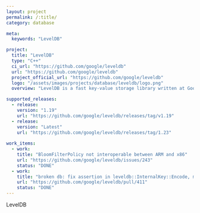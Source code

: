```yaml
---
layout: project
permalink: /:title/
category: database

meta:
  keywords: "LevelDB"

project:
  title: "LevelDB"
  type: "C++"
  ci_url: "https://github.com/google/leveldb"
  url: "https://github.com/google/leveldb"
  project_official_url: "https://github.com/google/leveldb"
  logo: "/assets/images/projects/database/leveldb/logo.png"
  overview: "LevelDB is a fast key-value storage library written at Google that provides an ordered mapping from string keys to string values."

supported_releases:
  - release:
    version: "1.19"
    url: "https://github.com/google/leveldb/releases/tag/v1.19"
  - release:
    version: "Latest"
    url: "https://github.com/google/leveldb/releases/tag/1.23"
    
work_items:
  - work:
    title: "BloomFilterPolicy not interoperable between ARM and x86"
    url: "https://github.com/google/leveldb/issues/243"
    status: "DONE"
  - work:
    title: "broken db: fix assertion in leveldb::InternalKey::Encode, mark base as corrupt"
    url: "https://github.com/google/leveldb/pull/411"
    status: "DONE"
---
```


<p>LevelDB</p>
